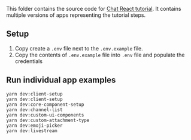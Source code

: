 This folder contains the source code for [Chat React tutorial](https://github.com/GetStream/getstream.io-tutorials/blob/main/chat/tutorials/react-tutorial.mdx). It contains multiple versions of apps representing the tutorial steps.

## Setup

1. Copy create a `.env` file next to the `.env.example` file.
2. Copy the contents of `.env.example` file into `.env` file and populate the credentials

## Run individual app examples

```shell
yarn dev:client-setup
yarn dev:client-setup
yarn dev:core-component-setup
yarn dev:channel-list
yarn dev:custom-ui-components
yarn dev:custom-attachment-type
yarn dev:emoji-picker
yarn dev:livestream
```
